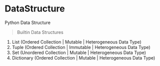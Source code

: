 # DataStructure
Python Data Structure

> Builtin Data Structures

1. List (Ordered Collection | Mutable | Heterogeneous Data Type)
2. Tuple (Ordered Collection | Immutable | Heterogeneous Data Type)
3. Set (Unordered Collection | Mutable | Heterogeneous Data Type)
4. Dictionary (Ordered Collection | Mutable | Heterogeneous Data Type)
